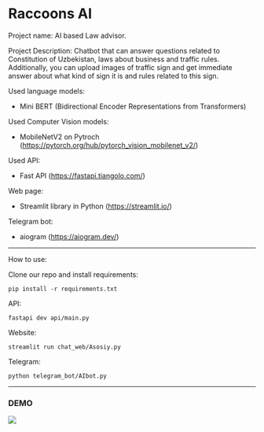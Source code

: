 # Raccoons AI 
Project name: AI based Law advisor. 

Project Description: Chatbot that can answer questions related to Constitution of Uzbekistan, laws about business and traffic rules. Additionally, you can upload images of traffic sign and get immediate answer about what kind of sign it is and rules related to this sign. 


Used language models: 
- Mini BERT (Bidirectional Encoder Representations from Transformers) 

Used Computer Vision models: 
- MobileNetV2 on Pytroch (https://pytorch.org/hub/pytorch_vision_mobilenet_v2/)

Used API: 
- Fast API (https://fastapi.tiangolo.com/)

Web page: 
- Streamlit library in Python (https://streamlit.io/)

Telegram bot: 
- aiogram (https://aiogram.dev/)

***
How to use: 

Clone our repo and install requirements: 

```console
pip install -r requirements.txt
```

API: 
```console
fastapi dev api/main.py
```

Website: 
```console
streamlit run chat_web/Asosiy.py
```

Telegram: 
```console
python telegram_bot/AIbot.py
```

*** 

### DEMO 

<img src=“https://github.com/fukashi-hatake/raccoons_ai/blob/main/demo/konstitutsiya_demo.png”>
